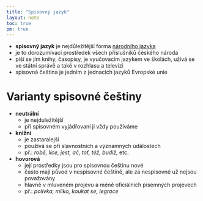 ```yaml
---
title: "Spisovný jazyk"
layout: note
toc: true
pm: true
---
```

- **spisovný jazyk** je nejdůležitější forma [národního jazyka](/notes/school/czech/czech-grammar/introduction-to-czech-grammar/national-language)
- je to dorozumívací prostředek všech příslušníků čéského národa
- piší se jím knihy, časopisy, je vyučovacím jazykem ve školách, užívá se ve státní správě a také v rozhlasu a televizi
- spisovná čeština je jedním z jednacích jazyků Evropské unie
# Varianty spisovné češtiny
- **neutrální**
    - je nejduležitější
    - při spisovném vyjádřovaní ji vždy používáme
- **knižní**
    - je zastaralejší
    - používá se při slavnostních a významných údálostech
    - př.: _robě, líce, jest, ač, toť, též, budiž,_ etc.
- **hovorová**
    - její prostředky jsou pro spisovnou češtinu nové
    - často mají původ v nespisovné češtině, ale za nespisovné už nejsou považovány
    - hlavně v mluveném projevu a méně oficiálních písemných projevech
    - př.: _polívka, mlíko, koukat se, legrace_